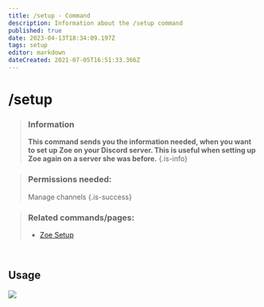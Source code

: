```yaml
---
title: /setup - Command
description: Information about the /setup command
published: true
date: 2023-04-13T18:34:09.197Z
tags: setup
editor: markdown
dateCreated: 2021-07-05T16:51:33.366Z
---
```


# /setup

>### Information
>**This command sends you the information needed, when you want to set up Zoe on your Discord server. This is useful when setting up Zoe again on a server she was before.**
>{.is-info}

>### Permissions needed:
>Manage channels
>{.is-success}


>### Related commands/pages:
>-   [Zoe Setup](/en/setup/)

<br>

## Usage

![](/new_setup.gif)